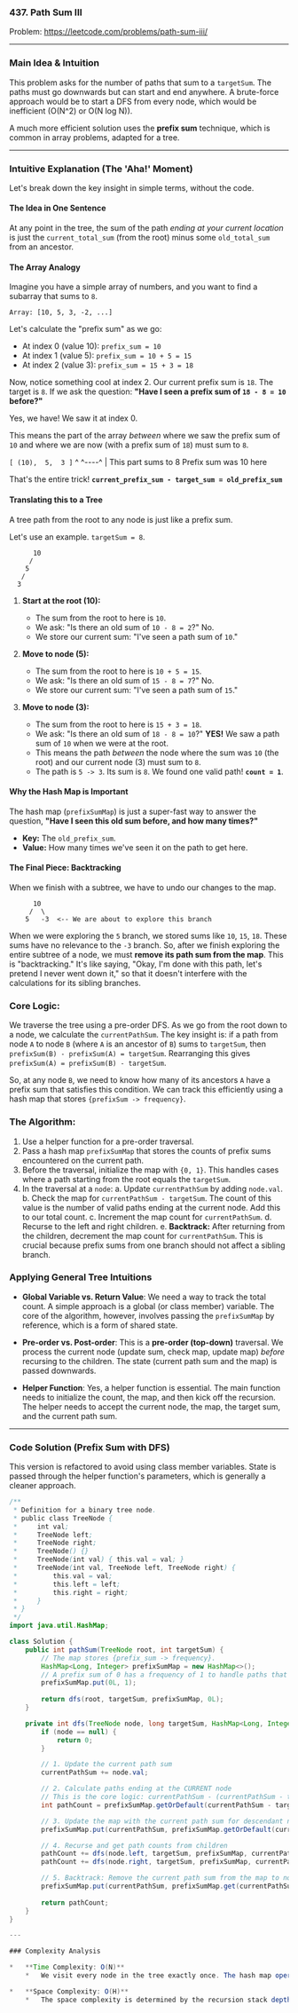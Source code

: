 ### 437. Path Sum III
Problem: https://leetcode.com/problems/path-sum-iii/

---

### Main Idea & Intuition

This problem asks for the number of paths that sum to a `targetSum`. The paths must go downwards but can start and end anywhere. A brute-force approach would be to start a DFS from every node, which would be inefficient (O(N^2) or O(N log N)).

A much more efficient solution uses the **prefix sum** technique, which is common in array problems, adapted for a tree.

---

### Intuitive Explanation (The 'Aha!' Moment)

Let's break down the key insight in simple terms, without the code.

#### The Idea in One Sentence

At any point in the tree, the sum of the path *ending at your current location* is just the `current_total_sum` (from the root) minus some `old_total_sum` from an ancestor.

#### The Array Analogy

Imagine you have a simple array of numbers, and you want to find a subarray that sums to `8`.

`Array: [10, 5, 3, -2, ...]`

Let's calculate the "prefix sum" as we go:
- At index 0 (value 10): `prefix_sum = 10`
- At index 1 (value 5): `prefix_sum = 10 + 5 = 15`
- At index 2 (value 3): `prefix_sum = 15 + 3 = 18`

Now, notice something cool at index 2. Our current prefix sum is `18`. The target is `8`.
If we ask the question: **"Have I seen a prefix sum of `18 - 8 = 10` before?"**

Yes, we have! We saw it at index 0.

This means the part of the array *between* where we saw the prefix sum of `10` and where we are now (with a prefix sum of `18`) must sum to `8`.

`[ (10),  5,  3 ]`
   ^      ^----^
   |      This part sums to 8
   Prefix sum was 10 here

That's the entire trick! **`current_prefix_sum - target_sum = old_prefix_sum`**

#### Translating this to a Tree

A tree path from the root to any node is just like a prefix sum.

Let's use an example. `targetSum = 8`.

```
      10
     /
    5
   /
  3
```

1.  **Start at the root (10):**
    *   The sum from the root to here is `10`.
    *   We ask: "Is there an old sum of `10 - 8 = 2`?" No.
    *   We store our current sum: "I've seen a path sum of `10`." 

2.  **Move to node (5):**
    *   The sum from the root to here is `10 + 5 = 15`.
    *   We ask: "Is there an old sum of `15 - 8 = 7`?" No.
    *   We store our current sum: "I've seen a path sum of `15`."

3.  **Move to node (3):**
    *   The sum from the root to here is `15 + 3 = 18`.
    *   We ask: "Is there an old sum of `18 - 8 = 10`?" **YES!** We saw a path sum of `10` when we were at the root.
    *   This means the path *between* the node where the sum was `10` (the root) and our current node (3) must sum to `8`.
    *   The path is `5 -> 3`. Its sum is `8`. We found one valid path! **`count = 1`**.

#### Why the Hash Map is Important

The hash map (`prefixSumMap`) is just a super-fast way to answer the question, **"Have I seen this old sum before, and how many times?"**

-   **Key:** The `old_prefix_sum`.
-   **Value:** How many times we've seen it on the path to get here.

#### The Final Piece: Backtracking

When we finish with a subtree, we have to undo our changes to the map. 

```
      10
     /  \
    5   -3  <-- We are about to explore this branch
```

When we were exploring the `5` branch, we stored sums like `10`, `15`, `18`. These sums have no relevance to the `-3` branch. So, after we finish exploring the entire subtree of a node, we must **remove its path sum from the map**. This is "backtracking." It's like saying, "Okay, I'm done with this path, let's pretend I never went down it," so that it doesn't interfere with the calculations for its sibling branches.

### Core Logic:
We traverse the tree using a pre-order DFS. As we go from the root down to a node, we calculate the `currentPathSum`. The key insight is: if a path from node `A` to node `B` (where `A` is an ancestor of `B`) sums to `targetSum`, then `prefixSum(B) - prefixSum(A) = targetSum`. Rearranging this gives `prefixSum(A) = prefixSum(B) - targetSum`.

So, at any node `B`, we need to know how many of its ancestors `A` have a prefix sum that satisfies this condition. We can track this efficiently using a hash map that stores `{prefixSum -> frequency}`.

### The Algorithm:
1.  Use a helper function for a pre-order traversal.
2.  Pass a hash map `prefixSumMap` that stores the counts of prefix sums encountered on the current path.
3.  Before the traversal, initialize the map with `{0, 1}`. This handles cases where a path starting from the root equals the `targetSum`.
4.  In the traversal at a `node`:
    a. Update `currentPathSum` by adding `node.val`.
    b. Check the map for `currentPathSum - targetSum`. The count of this value is the number of valid paths ending at the current node. Add this to our total count.
    c. Increment the map count for `currentPathSum`.
    d. Recurse to the left and right children.
    e. **Backtrack:** After returning from the children, decrement the map count for `currentPathSum`. This is crucial because prefix sums from one branch should not affect a sibling branch.

### Applying General Tree Intuitions

-   **Global Variable vs. Return Value**: We need a way to track the total count. A simple approach is a global (or class member) variable. The core of the algorithm, however, involves passing the `prefixSumMap` by reference, which is a form of shared state.

-   **Pre-order vs. Post-order**: This is a **pre-order (top-down)** traversal. We process the current node (update sum, check map, update map) *before* recursing to the children. The state (current path sum and the map) is passed downwards.

-   **Helper Function**: Yes, a helper function is essential. The main function needs to initialize the count, the map, and then kick off the recursion. The helper needs to accept the current node, the map, the target sum, and the current path sum.

---

### Code Solution (Prefix Sum with DFS)

This version is refactored to avoid using class member variables. State is passed through the helper function's parameters, which is generally a cleaner approach.

```java
/**
 * Definition for a binary tree node.
 * public class TreeNode {
 *     int val;
 *     TreeNode left;
 *     TreeNode right;
 *     TreeNode() {}
 *     TreeNode(int val) { this.val = val; }
 *     TreeNode(int val, TreeNode left, TreeNode right) {
 *         this.val = val;
 *         this.left = left;
 *         this.right = right;
 *     }
 * }
 */
import java.util.HashMap;

class Solution {
    public int pathSum(TreeNode root, int targetSum) {
        // The map stores {prefix_sum -> frequency}.
        HashMap<Long, Integer> prefixSumMap = new HashMap<>();
        // A prefix sum of 0 has a frequency of 1 to handle paths that start from the root.
        prefixSumMap.put(0L, 1);
        
        return dfs(root, targetSum, prefixSumMap, 0L);
    }

    private int dfs(TreeNode node, long targetSum, HashMap<Long, Integer> prefixSumMap, long currentPathSum) {
        if (node == null) {
            return 0;
        }

        // 1. Update the current path sum
        currentPathSum += node.val;

        // 2. Calculate paths ending at the CURRENT node
        // This is the core logic: currentPathSum - (currentPathSum - targetSum) = targetSum
        int pathCount = prefixSumMap.getOrDefault(currentPathSum - targetSum, 0);

        // 3. Update the map with the current path sum for descendant nodes
        prefixSumMap.put(currentPathSum, prefixSumMap.getOrDefault(currentPathSum, 0) + 1);

        // 4. Recurse and get path counts from children
        pathCount += dfs(node.left, targetSum, prefixSumMap, currentPathSum);
        pathCount += dfs(node.right, targetSum, prefixSumMap, currentPathSum);

        // 5. Backtrack: Remove the current path sum from the map to not affect sibling paths
        prefixSumMap.put(currentPathSum, prefixSumMap.get(currentPathSum) - 1);
        
        return pathCount;
    }
}

---

### Complexity Analysis

*   **Time Complexity: O(N)**
    *   We visit every node in the tree exactly once. The hash map operations (get, put) take O(1) time on average.

*   **Space Complexity: O(H)**
    *   The space complexity is determined by the recursion stack depth (`H`) and the size of the hash map. In the worst case (a skewed tree), the path from root to leaf contains `N` nodes, so the hash map could store up to `N` unique prefix sums, making the space complexity `O(N)`. In a balanced tree, the height `H` is `log N`, so the space is `O(log N)`.
